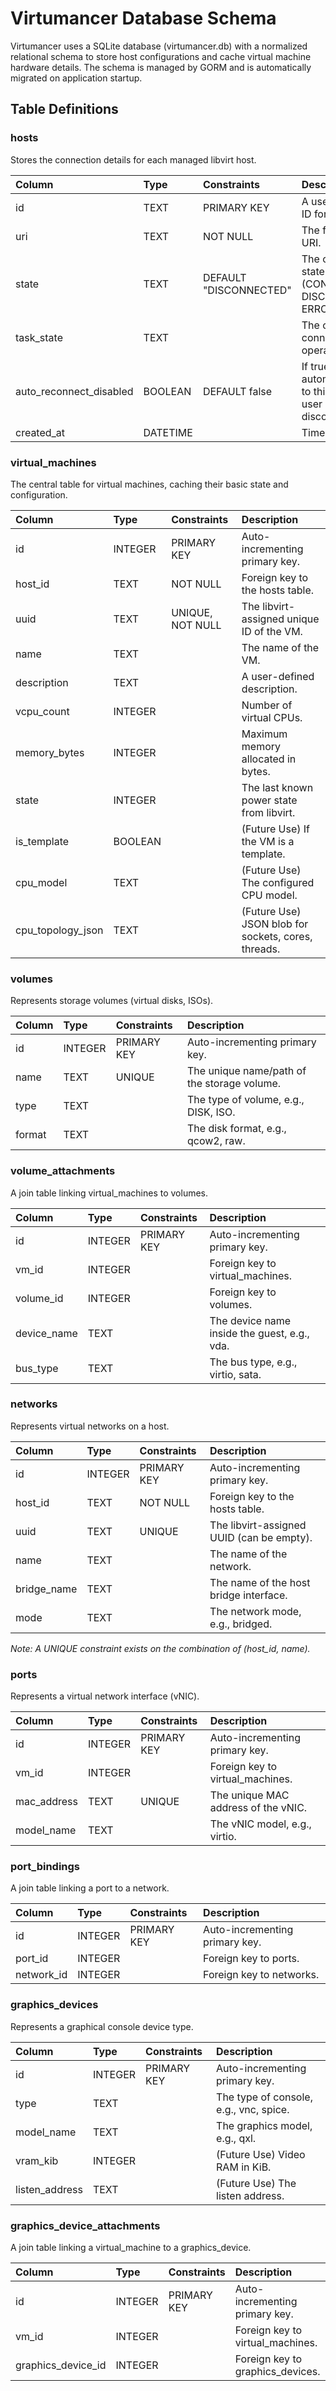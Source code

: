 # **Virtumancer Database Schema**

Virtumancer uses a SQLite database (virtumancer.db) with a normalized relational schema to store host configurations and cache virtual machine hardware details. The schema is managed by GORM and is automatically migrated on application startup.

## **Table Definitions**

### **hosts**

Stores the connection details for each managed libvirt host.

| Column | Type | Constraints | Description |
| :---- | :---- | :---- | :---- |
| id | TEXT | PRIMARY KEY | A user-defined, unique ID for the host. |
| uri | TEXT | NOT NULL | The full libvirt connection URI. |
| state | TEXT | DEFAULT "DISCONNECTED" | The current connection state of the host (CONNECTED, DISCONNECTED, ERROR). |
| task_state | TEXT |  | The current task state if a connection/disconnection operation is in progress. |
| auto_reconnect_disabled | BOOLEAN | DEFAULT false | If true, prevents automatic reconnection to this host. Set when user manually disconnects. |
| created\_at | DATETIME |  | Timestamp of creation. |

### **virtual\_machines**

The central table for virtual machines, caching their basic state and configuration.

| Column | Type | Constraints | Description |
| :---- | :---- | :---- | :---- |
| id | INTEGER | PRIMARY KEY | Auto-incrementing primary key. |
| host\_id | TEXT | NOT NULL | Foreign key to the hosts table. |
| uuid | TEXT | UNIQUE, NOT NULL | The libvirt-assigned unique ID of the VM. |
| name | TEXT |  | The name of the VM. |
| description | TEXT |  | A user-defined description. |
| vcpu\_count | INTEGER |  | Number of virtual CPUs. |
| memory\_bytes | INTEGER |  | Maximum memory allocated in bytes. |
| state | INTEGER |  | The last known power state from libvirt. |
| is\_template | BOOLEAN |  | (Future Use) If the VM is a template. |
| cpu\_model | TEXT |  | (Future Use) The configured CPU model. |
| cpu\_topology\_json | TEXT |  | (Future Use) JSON blob for sockets, cores, threads. |

### **volumes**

Represents storage volumes (virtual disks, ISOs).

| Column | Type | Constraints | Description |
| :---- | :---- | :---- | :---- |
| id | INTEGER | PRIMARY KEY | Auto-incrementing primary key. |
| name | TEXT | UNIQUE | The unique name/path of the storage volume. |
| type | TEXT |  | The type of volume, e.g., DISK, ISO. |
| format | TEXT |  | The disk format, e.g., qcow2, raw. |

### **volume\_attachments**

A join table linking virtual\_machines to volumes.

| Column | Type | Constraints | Description |
| :---- | :---- | :---- | :---- |
| id | INTEGER | PRIMARY KEY | Auto-incrementing primary key. |
| vm\_id | INTEGER |  | Foreign key to virtual\_machines. |
| volume\_id | INTEGER |  | Foreign key to volumes. |
| device\_name | TEXT |  | The device name inside the guest, e.g., vda. |
| bus\_type | TEXT |  | The bus type, e.g., virtio, sata. |

### **networks**

Represents virtual networks on a host.

| Column | Type | Constraints | Description |
| :---- | :---- | :---- | :---- |
| id | INTEGER | PRIMARY KEY | Auto-incrementing primary key. |
| host\_id | TEXT | NOT NULL | Foreign key to the hosts table. |
| uuid | TEXT | UNIQUE | The libvirt-assigned UUID (can be empty). |
| name | TEXT |  | The name of the network. |
| bridge\_name | TEXT |  | The name of the host bridge interface. |
| mode | TEXT |  | The network mode, e.g., bridged. |

*Note: A UNIQUE constraint exists on the combination of (host\_id, name).*

### **ports**

Represents a virtual network interface (vNIC).

| Column | Type | Constraints | Description |
| :---- | :---- | :---- | :---- |
| id | INTEGER | PRIMARY KEY | Auto-incrementing primary key. |
| vm\_id | INTEGER |  | Foreign key to virtual\_machines. |
| mac\_address | TEXT | UNIQUE | The unique MAC address of the vNIC. |
| model\_name | TEXT |  | The vNIC model, e.g., virtio. |

### **port\_bindings**

A join table linking a port to a network.

| Column | Type | Constraints | Description |
| :---- | :---- | :---- | :---- |
| id | INTEGER | PRIMARY KEY | Auto-incrementing primary key. |
| port\_id | INTEGER |  | Foreign key to ports. |
| network\_id | INTEGER |  | Foreign key to networks. |

### **graphics\_devices**

Represents a graphical console device type.

| Column | Type | Constraints | Description |
| :---- | :---- | :---- | :---- |
| id | INTEGER | PRIMARY KEY | Auto-incrementing primary key. |
| type | TEXT |  | The type of console, e.g., vnc, spice. |
| model\_name | TEXT |  | The graphics model, e.g., qxl. |
| vram\_kib | INTEGER |  | (Future Use) Video RAM in KiB. |
| listen\_address | TEXT |  | (Future Use) The listen address. |

### **graphics\_device\_attachments**

A join table linking a virtual\_machine to a graphics\_device.

| Column | Type | Constraints | Description |
| :---- | :---- | :---- | :---- |
| id | INTEGER | PRIMARY KEY | Auto-incrementing primary key. |
| vm\_id | INTEGER |  | Foreign key to virtual\_machines. |
| graphics\_device\_id | INTEGER |  | Foreign key to graphics\_devices. |


